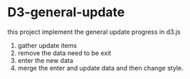 # D3-general-update
this project implement the general update progress in d3.js
1. gather update items
2. remove the data need to be exit
3. enter the new data
4. merge the enter and update data and then change style.
